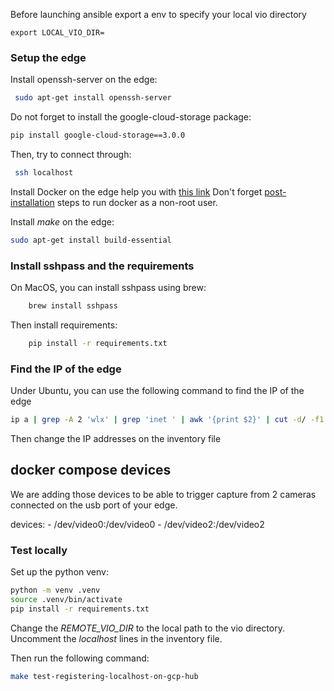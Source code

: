 Before launching ansible export a env to specify your local vio directory
```
export LOCAL_VIO_DIR=
```
### Setup the edge

Install openssh-server on the edge:
```bash
 sudo apt-get install openssh-server
```

Do not forget to install the google-cloud-storage package:
```bash
pip install google-cloud-storage==3.0.0
```

Then, try to connect through:
```bash
 ssh localhost
```

Install Docker on the edge help you with [this link](https://docs.docker.com/engine/install/ubuntu/#install-using-the-repository)
Don't forget [post-installation](https://docs.docker.com/engine/install/linux-postinstall/) steps to run docker as a non-root user.

Install *make* on the edge:
```bash
sudo apt-get install build-essential
```


### Install sshpass and the requirements

On MacOS, you can install sshpass using brew:
```bash
    brew install sshpass
```

Then install requirements:
```bash
    pip install -r requirements.txt
```

### Find the IP of the edge

Under Ubuntu, you can use the following command to find the IP of the edge
```bash
ip a | grep -A 2 'wlx' | grep 'inet ' | awk '{print $2}' | cut -d/ -f1
```

Then change the IP addresses on the inventory file

## docker compose devices

We are adding those devices to be able to trigger capture from 2 cameras connected on the usb port of your edge.

devices:
    - /dev/video0:/dev/video0
    - /dev/video2:/dev/video2

### Test locally

Set up the python venv:
```bash
python -m venv .venv
source .venv/bin/activate
pip install -r requirements.txt
```

Change the *REMOTE_VIO_DIR* to the local path to the vio directory.
Uncomment the *localhost* lines in the inventory file.

Then run the following command:
```bash
make test-registering-localhost-on-gcp-hub
```
